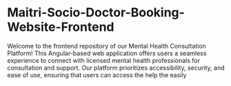 # Maitri-Socio-Doctor-Booking-Website-Frontend
Welcome to the frontend repository of our Mental Health Consultation Platform! This Angular-based web application offers users a seamless experience to connect with licensed mental health professionals for consultation and support. Our platform prioritizes accessibility, security, and ease of use, ensuring that users can access the help the easily 
